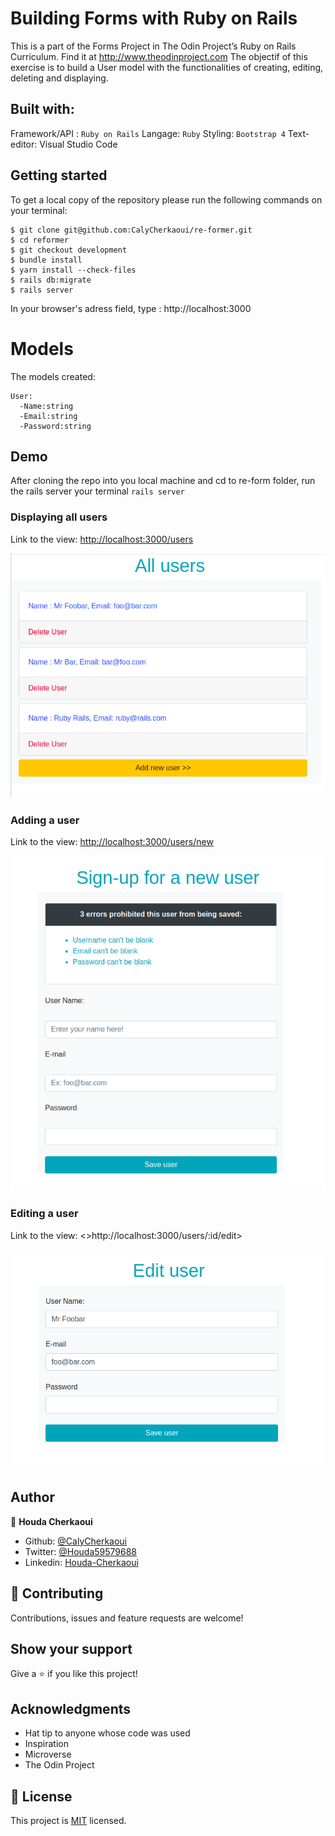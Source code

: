 # Building Forms with Ruby on Rails

This is a part of the Forms Project in The Odin Project’s Ruby on Rails Curriculum. Find it at http://www.theodinproject.com
The objectif of this exercise is to build a User model with the functionalities of creating, editing, deleting and displaying.

## Built with:

Framework/API : ``Ruby on Rails``
Langage: ``Ruby``
Styling: ``Bootstrap 4``
Text-editor: Visual Studio Code

## Getting started

To get a local copy of the repository please run the following commands on your terminal:

```
$ git clone git@github.com:CalyCherkaoui/re-former.git
$ cd reformer
$ git checkout development
$ bundle install
$ yarn install --check-files
$ rails db:migrate
$ rails server
```
In your browser's adress field, type : http://localhost:3000


# Models

The models created:
```
User:
  -Name:string
  -Email:string
  -Password:string
```
## Demo

After cloning the repo into you local machine and cd to re-form folder, run the rails server your terminal ```rails server```

### Displaying all users
Link to the view: <http://localhost:3000/users>

![screenshot](./app/assets/images/allusers.png)

### Adding a user
Link to the view: <http://localhost:3000/users/new>

![screenshot](./app/assets/images/adduser.png)

### Editing a user
Link to the view: <>http://localhost:3000/users/:id/edit>

![screenshot](./app/assets/images/edituser.png)

## Author

👤 **Houda Cherkaoui**

- Github: [@CalyCherkaoui](https://github.com/CalyCherkaoui)
- Twitter: [@Houda59579688](https://twitter.com/Houda59579688)
- Linkedin: [Houda-Cherkaoui](https://www.linkedin.com/in/houda-cherkaoui-64106395/)


## 🤝 Contributing

Contributions, issues and feature requests are welcome!

## Show your support

Give a ⭐️ if you like this project!

## Acknowledgments

- Hat tip to anyone whose code was used
- Inspiration
- Microverse
- The Odin Project

## 📝 License

This project is [MIT]() licensed.